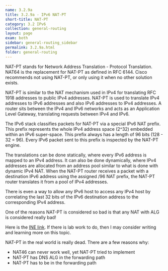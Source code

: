 ```yaml
---
name: 3.2.9a
title: 3.2.9a - IPv6 NAT-PT
short-title: NAT-PT
category: 3.2 IPv6
collection: general-routing
layout: page
exam: both
sidebar: general-routing_sidebar
permalink: 3.2.9a.html
folder: general-routing
---
```

NAT-PT stands for Network Address Translation - Protocol Translation. NAT64 is the replacement for NAT-PT as defined in RFC 6144. Cisco recommends not using NAT-PT, or only using it when no other solution exists.

NAT-PT is similar to the NAT mechanism used in IPv4 for translating RFC 1918 addresses to public IPv4 addresses. NAT-PT is used to translate IPv4 addresses to IPv6 addresses and also IPv6 addresses to IPv4 addresses. A router sits between the IPv4 and IPv6 networks and acts as an Application Level Gateway, translating requests between IPv4 and IPv6.

The IPv6 stack classifies packets for NAT-PT via a special IPv6 NAT prefix. This prefix represents the whole IPv4 address space (2^32) embedded within an IPv6 super-space. This prefix always has a length of 96 bits (128 - 32 = 96). Every IPv6 packet sent to this prefix is inspected by the NAT-PT engine.

The translations can be done statically, where every IPv6 address is mapped to an IPv4 address. It can also be done dynamically, where IPv4 addresses are allocated from an address pool similar to what is done with dynamic IPv4 NAT. When the NAT-PT router receives a packet with a destination IPv6 address using the assigned /96 NAT prefix, the NAT-PT router translates it from a pool of IPv4 addresses.

There is even a way to allow any IPv6 host to access any IPv4 host by correlating the last 32 bits of the IPv6 destination address to the corresponding IPv4 address.

One of the reasons NAT-PT is considered so bad is that any NAT with ALG is considered really bad!

Here is the [INE link][1]. If there is lab work to do, then I may consider writing and learning more on this topic.

NAT-PT in the real world is really dead. There are a few reasons why:
- NAT46 can never work well, yet NAT-PT tried to implement
- NAT-PT has DNS ALG in the forwarding path
- NAT-PT has to be in the forwarding path


[1]:	http://blog.ine.com/2008/04/18/understanding-ipv6-nat-pt/

